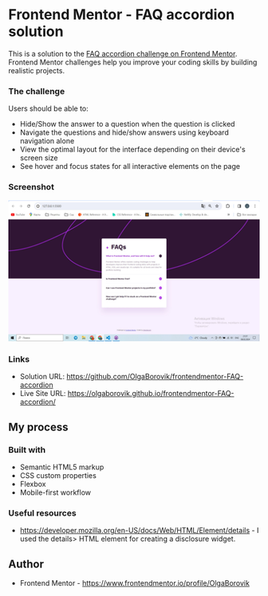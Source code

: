 # Frontend Mentor - FAQ accordion solution

This is a solution to the [FAQ accordion challenge on Frontend Mentor](https://www.frontendmentor.io/challenges/faq-accordion-wyfFdeBwBz). Frontend Mentor challenges help you improve your coding skills by building realistic projects. 

### The challenge

Users should be able to:

- Hide/Show the answer to a question when the question is clicked
- Navigate the questions and hide/show answers using keyboard navigation alone
- View the optimal layout for the interface depending on their device's screen size
- See hover and focus states for all interactive elements on the page

### Screenshot

![](./images/screenshot.jpg)


### Links

- Solution URL: https://github.com/OlgaBorovik/frontendmentor-FAQ-accordion
- Live Site URL: https://olgaborovik.github.io/frontendmentor-FAQ-accordion/

## My process

### Built with

- Semantic HTML5 markup
- CSS custom properties
- Flexbox
- Mobile-first workflow

### Useful resources

- https://developer.mozilla.org/en-US/docs/Web/HTML/Element/details - I used the details> HTML element for creating a disclosure widget.

## Author

- Frontend Mentor - https://www.frontendmentor.io/profile/OlgaBorovik

